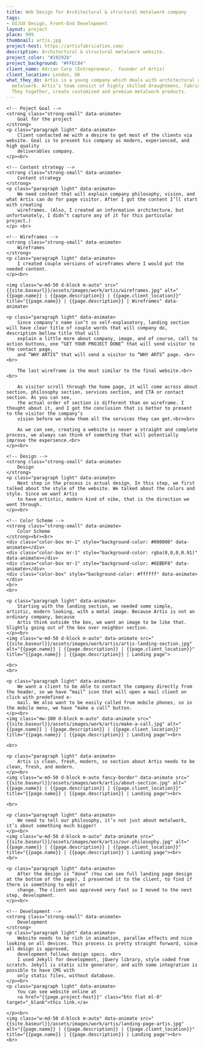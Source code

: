 ```yaml
---
title: Web Design for Architectural & structural metalwork company
tags:
- UI/UX Design, Front-End Development
layout: project
place: 999
thumbnail: artis.jpg
project-host: https://artisfabrication.com/
description: Architectural & structural metalwork website.
project_color: "#28292b"
project_background: "#FFEC84"
client_name: Adrian Carp (Entrepreneur,  founder of Artis)
client_location: London, UK
what_they_do: Artis is a young company which deals with architectural and structural
  metalwork. Artis’s team consist of highly skilled draughtmens, fabricators and designers.
  They together, create customized and premium metalwork products.
---
```


<div class="mw-920 m-auto section-padding">

	<!-- Poject Goal -->
	<strong class="strong-small" data-animate>
		Goal for the project
	</strong>
	<p class="paragraph light" data-animate>
		Client contacted me with a desire to get most of the clients via website. Goal is to present his company as modern, experienced, and high quality
		deliverables company.
	</p><br>

	<!-- Content strategy -->
	<strong class="strong-small" data-animate>
		Content strategy
	</strong>
	<p class="paragraph light" data-animate>
		We need content that will explain company philosophy, vision, and what Artis can do for page visitor. After I got the content I’ll start with creating
		wireframes. (Also, I created an information architecture, but unfortunately, I didn’t capture any of it for this particular project.)
	</p> <br>

	<!-- Wireframes -->
	<strong class="strong-small" data-animate>
		Wireframes
	</strong>
	<p class="paragraph light" data-animate>
		I created couple versions of wireframes where I would put the needed content.
	</p><br>

	<img class="w-md-50 d-block m-auto" src="{{site.baseurl}}/assets/images/work/artis/wireframes.jpg" alt="{{page.name}} | {{page.description}} | {{page.client_location}}" title="{{page.name}} | {{page.description}} | Wireframes" data-animate>

	<p class="paragraph light" data-animate>
		Since company’s name isn’t so self-explanatory, landing section will have clear title of couple words that will company do, description bellow title that will
		explain a little more about company, image, and of course, call to action buttons, one “GET YOUR PROJECT DONE” that will send visitor to the contact page,
		and “WHY ARTIS” that will send a visitor to “WHY ARTS” page. <br><br>

		The last wireframe is the most similar to the final website.<br><br>

		As visitor scroll through the home page, it will come across about section, philosophy section, services section, and CTA or contact section. As you can see,
		the actual order of section is different than on wireframe. I thought about it, and I got the conclusion that is better to present to the visitor the company’s
		vision before we show them all the services they can get.<br><br>

		As we can see, creating a website is never a straight and complete process, we always can think of something that will potentially improve the experience.<br>
	</p><br>

	<!-- Design -->
	<strong class="strong-small" data-animate>
		Design
	</strong>
	<p class="paragraph light" data-animate>
		Next step in the process is actual design. In this step, we first talked about the style of the website. We talked about the colors and style. Since we want Artis
		to have artistic, modern kind of vibe, that is the direction we went through.
	</p><br>

	<!-- Color Scheme -->
	<strong class="strong-small" data-animate>
		Color Scheme
	</strong><br><br>
	<div class="color-box mr-1" style="background-color: #000000" data-animate></div>
	<div class="color-box mr-1" style="background-color: rgba(0,0,0,0.91)" data-animate></div>
	<div class="color-box mr-1" style="background-color: #6EBDF8" data-animate></div>
	<div class="color-box" style="background-color: #ffffff" data-animate></div>
	<br>
	<br>

	<p class="paragraph light" data-animate>
		Starting with the landing section, we needed some simple, artistic, modern looking, with a metal image. Because Artis is not an ordinary company, because
		Artis think outside the box, we want an image to be like that. Slightly going out of the box over neighbor section.
	</p><br>
	<img class="w-md-50 d-block m-auto" data-animate src="{{site.baseurl}}/assets/images/work/artis/artis-landing-section.jpg" alt="{{page.name}} | {{page.description}} | {{page.client_location}}" title="{{page.name}} | {{page.description}} | Landing page">

	<br>
	<br>

	<p class="paragraph light" data-animate>
		We want a client to be able to contact the company directly from the header, so we have “mail” icon that will open a mail client on click with predefined e-
		mail. We also want to be easily called from mobile phones, so in the mobile menu, we have “make a call” button.
	</p><br>
	<img class="mw-100 d-block m-auto" data-animate src="{{site.baseurl}}/assets/images/work/artis/make-a-call.jpg" alt="{{page.name}} | {{page.description}} | {{page.client_location}}" title="{{page.name}} | {{page.description}} | Landing page"><br>

	<br>

	<p class="paragraph light" data-animate>
		Artis is clean, fresh, modern, so section about Artis needs to be clean, fresh, and modern.
	</p><br>
	<img class="w-md-50 d-block m-auto fancy-border" data-animate src="{{site.baseurl}}/assets/images/work/artis/about-section.jpg" alt="{{page.name}} | {{page.description}} | {{page.client_location}}" title="{{page.name}} | {{page.description}} | Landing page"><br>

	<br>

	<p class="paragraph light" data-animate>
		We need to tell our philosophy, it’s not just about metalwork, it’s about something much bigger!
	</p><br>
	<img class="w-md-50 d-block m-auto" data-animate src="{{site.baseurl}}/assets/images/work/artis/our-philosophy.jpg" alt="{{page.name}} | {{page.description}} | {{page.client_location}}" title="{{page.name}} | {{page.description}} | Landing page"><br>
	<br>

	<p class="paragraph light" data-animate>
		After the design is “done” (You can see full landing page design at the bottom of the page), I presented it to the client, to find if there is something to edit or
		change. The client was approved very fast so I moved to the next step, development.
	</p><br>

	<!-- Development -->
	<strong class="strong-small" data-animate>
		Development
	</strong>
	<p class="paragraph light" data-animate>
		Website needs to be rich in animation, parallax effects and nice looking on all devices. This process is pretty straight forward, since all design is approved,
		development follows design specs. <br>
		I used Jekyll for development, jQuery library, style coded from scratch. Jekyll is static site generator, and with some integration is possible to have CMS with
		only static files, without database.
	</p><br>
	<p class="paragraph light" data-animate>
		You can see website online at
		<a href="{{page.project-host}}" class="btn flat ml-0" target="_blank">this link.</a>

	</p><br>
	<img class="w-md-50 d-block m-auto" data-animate src="{{site.baseurl}}/assets/images/work/artis/landing-page-artis.jpg" alt="{{page.name}} | {{page.description}} | {{page.client_location}}" title="{{page.name}} | {{page.description}} | Landing page"><br>
	<br>

</div>
